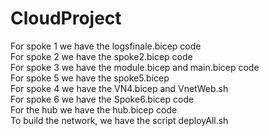 # CloudProject

For spoke 1 we have the logsfinale.bicep code<br />
For spoke 2 we have the spoke2.bicep code<br />
For spoke 3 we have the module.bicep and main.bicep code<br />
For spoke 5 we have the spoke5.bicep<br />
For spoke 4 we have the VN4.bicep and VnetWeb.sh<br />
For spoke 6 we have the Spoke6.bicep code<br />
For the hub we have the hub.bicep code<br />
To build the network, we have the script deployAll.sh
